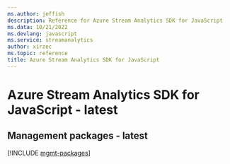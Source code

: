 ```yaml
---
ms.author: jeffish
description: Reference for Azure Stream Analytics SDK for JavaScript
ms.data: 10/21/2022
ms.devlang: javascript
ms.service: streamanalytics
author: xirzec
ms.topic: reference
title: Azure Stream Analytics SDK for JavaScript
---
```

# Azure Stream Analytics SDK for JavaScript - latest

## Management packages - latest
[!INCLUDE [mgmt-packages](stream-analytics-mgmt-index.md)]